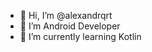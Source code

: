 - 👋 Hi, I’m @alexandrqrt
- 👀 I’m Android Developer
- 🌱 I’m currently learning Kotlin
<!---
alexandrqrt/alexandrqrt is a ✨ special ✨ repository because its `README.md` (this file) appears on your GitHub profile.
You can click the Preview link to take a look at your changes.
--->
